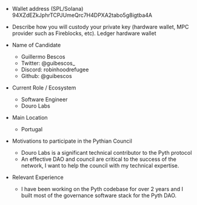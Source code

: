 - Wallet address (SPL/Solana)
  94XZdEZkJphrTCPJUmeQrc7H4DPXA2tabo5g8igtba4A

- Describe how you will custody your private key (hardware wallet, MPC provider such as Fireblocks, etc).
Ledger hardware wallet

- Name of Candidate
  - Guillermo Bescos
  - Twitter: @guibescos_
  - Discord: robinhoodrefugee
  - Github: @guibescos

- Current Role / Ecosystem
  - Software Engineer
  - Douro Labs

- Main Location
  - Portugal

- Motivations to participate in the Pythian Council
  - Douro Labs is a significant technical contributor to the Pyth protocol
  - An effective DAO and council are critical to the success of the network, I want to help the council with my technical expertise.

- Relevant Experience
  - I have been working on the Pyth codebase for over 2 years and I built most of the governance software stack for the Pyth DAO.
